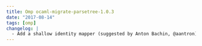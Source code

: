 ```yaml
---
title: Omp ocaml-migrate-parsetree-1.0.3
date: "2017-08-14"
tags: [omp]
changelog: |
  - Add a shallow identity mapper (suggested by Anton Bachin, @aantron).
---
```


